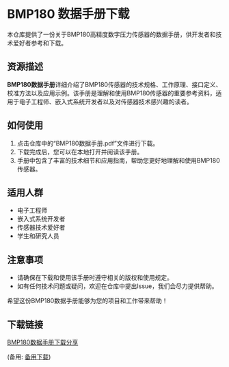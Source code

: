 # BMP180 数据手册下载

本仓库提供了一份关于BMP180高精度数字压力传感器的数据手册，供开发者和技术爱好者参考和下载。

## 资源描述

**BMP180数据手册**详细介绍了BMP180传感器的技术规格、工作原理、接口定义、校准方法以及应用示例。该手册是理解和使用BMP180传感器的重要参考资料，适用于电子工程师、嵌入式系统开发者以及对传感器技术感兴趣的读者。

## 如何使用

1. 点击仓库中的“BMP180数据手册.pdf”文件进行下载。
2. 下载完成后，您可以在本地打开并阅读该手册。
3. 手册中包含了丰富的技术细节和应用指南，帮助您更好地理解和使用BMP180传感器。

## 适用人群

- 电子工程师
- 嵌入式系统开发者
- 传感器技术爱好者
- 学生和研究人员

## 注意事项

- 请确保在下载和使用该手册时遵守相关的版权和使用规定。
- 如有任何技术问题或疑问，欢迎在仓库中提出Issue，我们会尽力提供帮助。

希望这份BMP180数据手册能够为您的项目和工作带来帮助！

## 下载链接
[BMP180数据手册下载分享](https://pan.quark.cn/s/4fa92c289220) 

(备用: [备用下载](https://pan.baidu.com/s/1kcSY0wREVFeSeZV5Ds_Zkg?pwd=1234))
